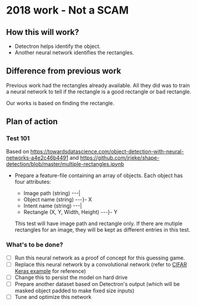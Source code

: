 # 2018 work - Not a SCAM

## How this will work?
* Detectron helps identify the object.
* Another neural network identifies the rectangles.

## Difference from previous work
Previous work had the rectangles already available. All they did was to train a neural network to tell if the rectangle is a good rectangle or bad rectangle.

Our works is based on finding the rectangle.

## Plan of action

### Test 101
Based on https://towardsdatascience.com/object-detection-with-neural-networks-a4e2c46b4491
and https://github.com/jrieke/shape-detection/blob/master/multiple-rectangles.ipynb

* Prepare a feature-file containing an array of objects. Each object has four attributes:
    - Image path    (string)              ---|
    - Object name   (string)              ---}- X
    - Intent name   (string)              ---|
    - Rectangle     (X, Y, Width, Height) ---}- Y

    This test will have image path and rectangle only.
    If there are mutiple rectangles for an image, they will be kept as different entries in this test.
    
    
### What's to be done?
-[ ] Run this neural network as a proof of concept for this guessing game.
-[ ] Replace this neural network by a convolutional network (refer to [CIFAR Keras example](https://github.com/keras-team/keras/blob/master/examples/cifar10_cnn.py) for reference)
-[ ] Change this to persist the model on hard drive
-[ ] Prepare another dataset based on Detectron's output (which will be masked object padded to make fixed size inputs)
-[ ] Tune and optimize this network
